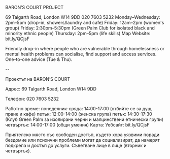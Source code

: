 BARON’S COURT PROJECT

69 Talgarth Road, London W14 9DD
020 7603 5232
Monday–Wednesday: 2pm–5pm (drop-in, showers/laundry and cafe) 
Friday: 12am–2pm (women's group) 
Friday: 2:30pm–5:30pm (Green Palm Club for isolated black and minority ethnic people) 
Thursday: 2pm–5pm (life skills) 
Map   Website: bit.ly/QCjsF

Friendly drop-in where people who are vulnerable through homelessness or mental health problems can socialise, find support and access services. One-to-one advice (Tue & Thu).

--

Проектът на BARON’S COURT

Адрес: 69 Talgarth Road, London W14 9DD

Телефон: 020 7603 5232

Работно време:
понеделник-сряда: 14:00-17:00 (отбийте се за душ, пране и кафе)
петък: 12:00-14:00 (женска група)
петък: 14:30-17:30 (Клуб Green Palm за изолирани черни и малцинствени етнически групи)
четвъртък: 14:00-17:00 (общи умения)
Карта: Уебсайт: bit.ly/QCjsF

Приятелско място със свободен достъп, където хора уязвими поради бездомие или психични проблеми могат да социализират, да намерят подкрепа и достъп до услуги. Съветване лице в лице (вторник и четвъртък).